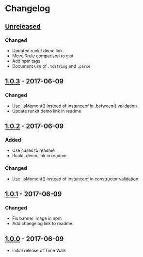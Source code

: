 # Changelog

## [Unreleased][]
### Changed
- Updated runkit demo link
- Move Rrule comparison to gist
- Add npm tags
- Document use of `.toString` and `.parse`

## [1.0.3][] - 2017-06-09
### Changed
- Use .isMoment() instead of instanceof in .between() validation
- Update runkit demo link in readme

## [1.0.2][] - 2017-06-09
### Added
- Use cases to readme
- Runkit demo link in readme

### Changed
- Use .isMoment() instead of instanceof in constructor validation

## [1.0.1][] - 2017-06-09

### Changed
- Fix banner image in npm
- Add changelog link to readme

## [1.0.0][] - 2017-06-09

- Initial release of Time Walk


[Unreleased]: https://github.com/s-taylor/time-walk/compare/v1.0.3...HEAD
[1.0.3]: https://github.com/s-taylor/time-walk/compare/v1.0.2...v1.0.3
[1.0.2]: https://github.com/s-taylor/time-walk/compare/v1.0.1...v1.0.2
[1.0.1]: https://github.com/s-taylor/time-walk/compare/v1.0.0...v1.0.1
[1.0.0]: https://github.com/s-taylor/time-walk/tree/v1.0.0
